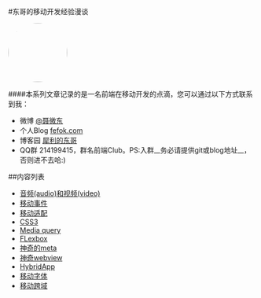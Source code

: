 #东哥的移动开发经验漫谈

<img src="http://www.fefork.com/images/me.jpg" width="120" height="120" style="border-radius: 60px;" />

####本系列文章记录的是一名前端在移动开发的点滴，您可以通过以下方式联系到我：
- 微博 [@聂微东](http://weibo.com/darrencode)
- 个人Blog [fefok.com](http://www.fefork.com/)
- 博客园 [犀利的东哥](http://www.cnblogs.com/Darren_code/)
- QQ群 214199415，群名前端Club。PS:入群__务必请提供git或blog地址__，否则进不去哈:)


##内容列表

- [音频(audio)和视频(video)](multimedia.md)
- [移动事件](event.md)
- [移动适配](adapter.md)
- [CSS3](css3.md)
- [Media query](mediaquery.md)
- [FLexbox](flexbox.md)
- [神奇的meta](meta.md)
- [神奇webview](webview.md)
- [HybridApp](hybrid.md)
- [移动字体](font.md)
- [移动跨域](cross.md)







